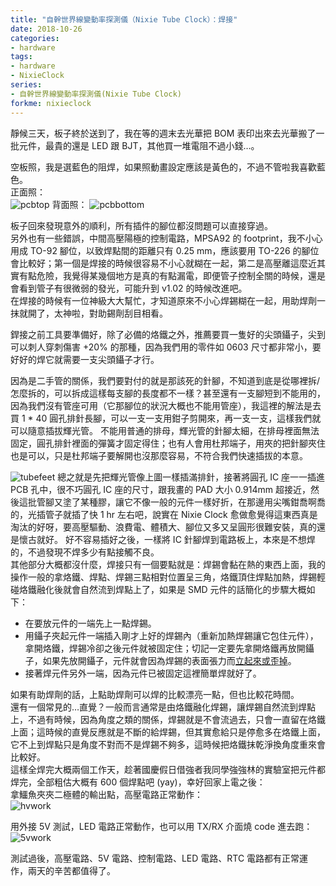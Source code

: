 ```yaml
---
title: "自幹世界線變動率探測儀（Nixie Tube Clock）：焊接"
date: 2018-10-26
categories:
- hardware
tags:
- hardware
- NixieClock
series:
- 自幹世界線變動率探測儀(Nixie Tube Clock)
forkme: nixieclock
---
```


靜候三天，板子終於送到了，我在等的週末去光華把 BOM 表印出來去光華搬了一批元件，最貴的還是 LED 跟 BJT，其他買一堆電阻不過小錢…。  
<!--more-->

空板照，我是選藍色的阻焊，如果照動畫設定應該是黃色的，不過不管啦我喜歡藍色。  
正面照：  
![pcbtop](/images/nixie/pcbtop.png)
背面照：
![pcbbottom](/images/nixie/pcbbottom.png)

板子回來發現意外的順利，所有插件的腳位都沒問題可以直接穿過。  
另外也有一些錯誤，中間高壓陽極的控制電路，MPSA92 的 footprint，我不小心用成 TO-92 腳位，以致焊點間的距離只有 0.25 mm，應該要用 TO-226 的腳位會比較好；第一個是焊接的時候很容易不小心就糊在一起，第二是高壓離這麼近其實有點危險，我覺得某幾個地方是真的有點漏電，即便管子控制全關的時候，還是會看到管子有很微弱的發光，可能升到 v1.02 的時候改進吧。  
在焊接的時候有一位神級大大幫忙，才知道原來不小心焊錫糊在一起，用助焊劑一抹就開了，太神啦，對助錫劑刮目相看。  

銲接之前工具要準備好，除了必備的烙鐵之外，推薦要買一隻好的尖頭鑷子，尖到可以刺人穿刺傷害 +20% 的那種，因為我們用的零件如 0603 尺寸都非常小，要好好的焊它就需要一支尖頭鑷子才行。  

因為是二手管的關係，我們要對付的就是那該死的針腳，不知道到底是從哪裡拆/怎麼拆的，可以拆成這樣每支腳的長度都不一樣？甚至還有一支腳短到不能用的，因為我們沒有管座可用（它那腳位的狀況大概也不能用管座），我這裡的解法是去買 1 * 40 圓孔排針長腳，可以一支一支用鉗子剪開來，再一支一支，這樣我們就可以隨意插拔輝光管。  不能用普通的排母，輝光管的針腳太細，在排母裡面無法固定，圓孔排針裡面的彈簧才固定得住；也有人會用杜邦端子，用夾的把針腳夾住也是可以，只是杜邦端子要解開也沒那麼容易，不符合我們快速插拔的本意。  

![tubefeet](/images/nixie/DSC_1152.png)
總之就是先把輝光管像上圖一樣插滿排針，接著將圓孔 IC 座一一插進 PCB 孔中，很不巧圓孔 IC 座的尺寸，跟我畫的 PAD 大小 0.914mm 超接近，然後這批管腳又塗了某種膠，讓它不像一般的元件一樣好折，在那邊用尖嘴鉗喬啊喬的，光插管子就插了快 1 hr 左右吧，說實在 Nixie Clock 愈做愈覺得這東西真是淘汰的好呀，要高壓驅動、浪費電、體積大、腳位又多又呈圓形很難安裝，真的還是懷古就好。
好不容易插好之後，一樣將 IC 針腳焊到電路板上，本來是不想焊的，不過發現不焊多少有點接觸不良。  
其他部分大概都沒什麼，焊接只有一個要點就是：焊錫會黏在熱的東西上面，我的操作一般的拿烙鐵、焊點、焊錫三點相對位置呈三角，烙鐵頂住焊點加熱，焊錫輕碰烙鐵融化後就會自然流到焊點上了，如果是 SMD 元件的話簡化的步驟大概如下：  

* 在要放元件的一端先上一點焊錫。
* 用鑷子夾起元件一端插入剛才上好的焊錫內（重新加熱焊錫讓它包住元件），拿開烙鐵，焊錫冷卻之後元件就被固定住；切記一定要先拿開烙鐵再放開鑷子，如果先放開鑷子，元件就會因為焊錫的表面張力而[立起來或歪掉](https://www.researchmfg.com/2014/02/solder-tombstone/)。
* 接著焊元件另外一端，因為元件已被固定這裡簡單焊就好了。

如果有助焊劑的話，上點助焊劑可以焊的比較漂亮一點，但也比較花時間。  
還有一個常見的…直覺？一般而言通常是由烙鐵融化焊錫，讓焊錫自然流到焊點上，不過有時候，因為角度之類的關係，焊錫就是不會流過去，只會一直留在烙鐵上面；這時候的直覺反應就是不斷的給焊錫，但其實愈給只是停愈多在烙鐵上面，它不上到焊點只是角度不對而不是焊錫不夠多，這時候把烙鐵抹乾淨換角度重來會比較好。    
這樣全焊完大概兩個工作天，趁著國慶假日借強者我同學強強林的實驗室把元件都焊完，全部粗估大概有 600 個焊點吧 (yay)，幸好回家上電之後：  
拿鱷魚夾夾二極體的輸出點，高壓電路正常動作：  
![hvwork](/images/nixie/DSC_1151.png)

用外接 5V 測試，LED 電路正常動作，也可以用 TX/RX 介面燒 code 進去跑：  
![5vwork](/images/nixie/DSC_1153.png)

測試過後，高壓電路、5V 電路、控制電路、LED 電路、RTC 電路都有正常運作，兩天的辛苦都值得了。 
